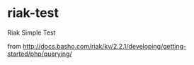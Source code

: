 # riak-test
Riak Simple Test

from http://docs.basho.com/riak/kv/2.2.1/developing/getting-started/php/querying/
